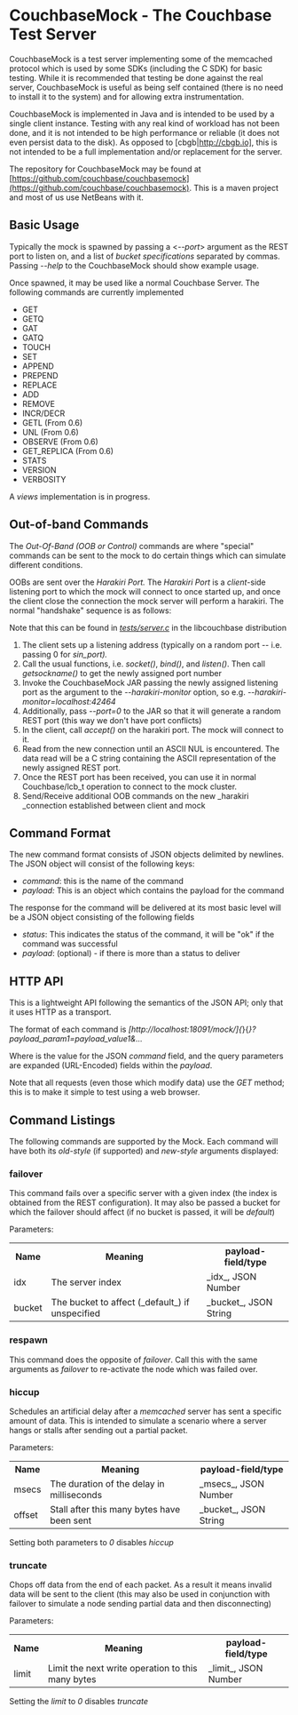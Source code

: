 # CouchbaseMock - The Couchbase Test Server

CouchbaseMock is a test server implementing some of the memcached protocol
which is used by some SDKs (including the C SDK) for basic testing. While it
is recommended that testing be done against the real server, CouchbaseMock is
useful as being self contained (there is no need to install it to the system)
and for allowing extra instrumentation.

CouchbaseMock is implemented in Java and is intended to be used by a single
client instance. Testing with any real kind of workload has not been done,
and it is not intended to be high performance or reliable (it does not even
persist data to the disk). As opposed to [cbgb|http://cbgb.io], this is
not intended to be a full implementation and/or replacement for the server.

The repository for CouchbaseMock may be found at
[https://github.com/couchbase/couchbasemock](https://github.com/couchbase/couchbasemock).
This is a maven project and most of us use NetBeans with it.

## Basic Usage

Typically the mock is spawned by passing a <_\--port_> argument as the REST port to
listen on, and a list of _bucket specifications_ separated by commas. Passing
_\--help_ to the CouchbaseMock should show example usage.

Once spawned, it may be used like a normal Couchbase Server. The following commands
are currently implemented

* GET
* GETQ
* GAT
* GATQ
* TOUCH
* SET
* APPEND
* PREPEND
* REPLACE
* ADD
* REMOVE
* INCR/DECR
* GETL (From 0.6)
* UNL (From 0.6)
* OBSERVE (From 0.6)
* GET_REPLICA (From 0.6)
* STATS
* VERSION
* VERBOSITY

A _views_ implementation is in progress.

## Out-of-band Commands

The _Out-Of-Band (OOB or Control)_ commands are where "special" commands can be
sent to the mock to do certain things which can simulate different conditions.

OOBs are sent over the _Harakiri Port._ The _Harakiri Port_ is a _client_\-side
listening port to which the mock will connect to once started up, and once the
client close the connection the mock server will perform a harakiri.
The normal "handshake" sequence is as follows:

Note that this can be found in [_tests/server.c_](https://github.com/couchbase/libcouchbase/blob/master/tests/server.c) in the libcouchbase distribution

1. The client sets up a listening address (typically on a random port \-\- i.e. passing 0 for _sin_port)._
2. Call the usual functions, i.e. _socket()_, _bind()_, and _listen()_. Then call _getsockname()_ to get the newly assigned port number
3. Invoke the CouchbaseMock JAR passing the newly assigned listening port as the argument to the _\--harakiri-monitor_ option, so e.g. _\--harakiri-monitor=localhost:42464_
4. Additionally, pass _\--port=0_ to the JAR so that it will generate a random REST port (this way we don't have port conflicts)
5. In the client, call _accept()_ on the harakiri port. The mock will connect to it.
6. Read from the new connection until an ASCII NUL is encountered. The data read will be a C string containing the ASCII representation of the newly assigned REST port.
7. Once the REST port has been received, you can use it in normal Couchbase/lcb_t operation to connect to the mock cluster.
8. Send/Receive additional OOB commands on the new \_harakiri _connection established between client and mock

## Command Format

The new command format consists of JSON objects delimited by newlines.
The JSON object will consist of the following keys:

* _command_: this is the name of the command
* _payload:_ This is an object which contains the payload for the command

The response for the command will be delivered at its most basic level will
be a JSON object consisting of the following fields

* _status_: This indicates the status of the command, it will be "ok" if the command was successful
* _payload_: (optional) - if there is more than a status to deliver

## HTTP API

This is a lightweight API following the semantics of the JSON API; only that
it uses HTTP as a transport.

The format of each command is *_[http://localhost:18091/mock/]_{*}{*}_<command>?payload_param1=payload_value1&..._*

Where <command> is the value for the JSON *command* field, and the query
parameters are expanded (URL-Encoded) fields within the *payload*.

Note that all requests (even those which modify data) use the _GET_ method;
this is to make it simple to test using a web browser.

## Command Listings

The following commands are supported by the Mock. Each command will have both
its _old-style_ (if supported) and _new-style_ arguments displayed:

### failover


This command fails over a specific server with a given index (the index is
obtained from the REST configuration). It may also be passed a bucket for
which the failover should affect (if no bucket is passed, it will be _default_)

Parameters:

<table>
<tr><th>Name</th><th>Meaning</th><th>payload-field/type</th></tr>
<tr><td>idx</td><td>The server index</td><td>_idx_, JSON Number</td></tr>
<tr><td>bucket</td><td>The bucket to affect (_default_) if unspecified</td><td>_bucket_, JSON String</td></tr>
</table>

### respawn

This command does the opposite of _failover_. Call this with the same arguments
as _failover_ to re-activate the node which was failed over.

### hiccup

Schedules an artificial delay after a _memcached_ server has sent a
specific amount of data. This is intended to simulate a scenario where a
server hangs or stalls after sending out a partial packet.

Parameters:

<table>
<tr><th>Name</th><th>Meaning</th><th>payload-field/type</th></tr>
<tr><td>msecs</td><td>The duration of the delay in milliseconds</td><td>_msecs_, JSON Number</td></tr>
<tr><td>offset</td><td>Stall after this many bytes have been sent</td><td>_bucket_, JSON String</td></tr>
</table>

Setting both parameters to _0_ disables _hiccup_

### truncate

Chops off data from the end of each packet. As a result it means invalid data
will be sent to the client (this may also be used in conjunction with failover
to simulate a node sending partial data and then disconnecting)

Parameters:

<table>
<tr><th>Name</th><th>Meaning</th><th>payload-field/type</th></tr>
<tr><td>limit</td><td>Limit the next write operation to this many bytes</td><td>_limit_, JSON Number</td></tr>
</table>

Setting the _limit_ to _0_ disables _truncate_
